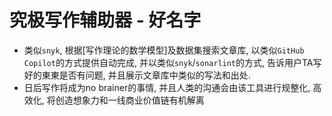 # 究极写作辅助器 - 好名字
- 类似`snyk`, 根据\[写作理论的数学模型\]及数据集搜索文章库, 以类似`GitHub Copilot`的方式提供自动完成, 并以类似`snyk`/`sonarlint`的方式, 告诉用户TA写好的東東是否有问题, 并且展示文章库中类似的写法和出处.
- 日后写作将成为no brainer的事情, 并且人类的沟通会由该工具进行规整化, 高效化, 将创造想象力和一线商业价值链有机解离